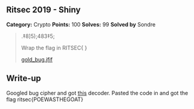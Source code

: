 ## Ritsec 2019 - Shiny

**Category:** Crypto
**Points:** 100
**Solves:** 99
**Solved by** Sondre

>.‡8]5);483‡5;
>
>Wrap the flag in RITSEC{ }
>
>[gold_bug.jfif](gold-bug.jfig)

## Write-up

Googled bug cipher and got [this](https://www.dcode.fr/gold-bug-poe) decoder. Pasted the code in and got the flag ritsec{POEWASTHEGOAT}